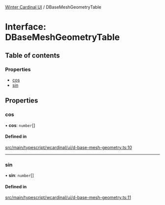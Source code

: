 [Winter Cardinal UI](../README.md) / DBaseMeshGeometryTable

# Interface: DBaseMeshGeometryTable

## Table of contents

### Properties

- [cos](DBaseMeshGeometryTable.md#cos)
- [sin](DBaseMeshGeometryTable.md#sin)

## Properties

### cos

• **cos**: `number`[]

#### Defined in

[src/main/typescript/wcardinal/ui/d-base-mesh-geometry.ts:10](https://github.com/winter-cardinal/winter-cardinal-ui/blob/v0.154.0/src/main/typescript/wcardinal/ui/d-base-mesh-geometry.ts#L10)

___

### sin

• **sin**: `number`[]

#### Defined in

[src/main/typescript/wcardinal/ui/d-base-mesh-geometry.ts:11](https://github.com/winter-cardinal/winter-cardinal-ui/blob/v0.154.0/src/main/typescript/wcardinal/ui/d-base-mesh-geometry.ts#L11)
